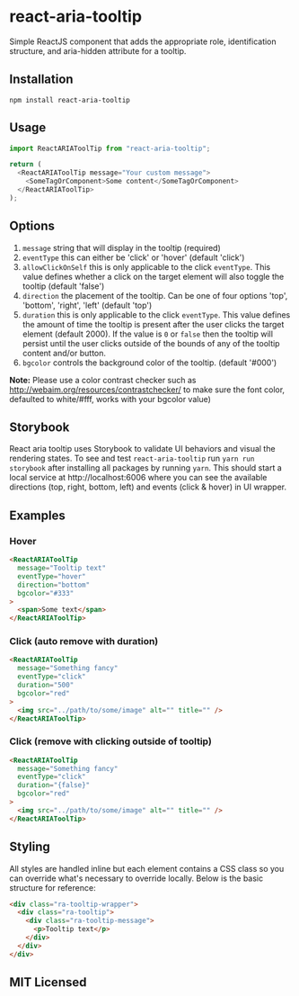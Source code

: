 # react-aria-tooltip

Simple ReactJS component that adds the appropriate role, identification structure, and aria-hidden attribute for a tooltip.

## Installation

`npm install react-aria-tooltip`

## Usage

```js
import ReactARIAToolTip from "react-aria-tooltip";

return (
  <ReactARIAToolTip message="Your custom message">
    <SomeTagOrComponent>Some content</SomeTagOrComponent>
  </ReactARIAToolTip>
);
```

## Options

1.  `message` string that will display in the tooltip (required)
1.  `eventType` this can either be 'click' or 'hover' (default 'click')
1.  `allowClickOnSelf` this is only applicable to the click `eventType`. This value defines whether a click on the target element will also toggle the tooltip (default 'false')
1.  `direction` the placement of the tooltip. Can be one of four options 'top', 'bottom', 'right', 'left' (default 'top')
1.  `duration` this is only applicable to the click `eventType`. This value defines the amount of time the tooltip is present after the user clicks the target element (default 2000). If the value is `0` or `false` then the tooltip will persist until the user clicks outside of the bounds of any of the tooltip content and/or button.
1.  `bgcolor` controls the background color of the tooltip. (default '#000')

**Note:** Please use a color contrast checker such as http://webaim.org/resources/contrastchecker/ to make sure the font color, defaulted to white/#fff, works with your bgcolor value)

## Storybook

React aria tooltip uses Storybook to validate UI behaviors and visual the rendering states. To see and test `react-aria-tooltip` run `yarn run storybook` after installing all packages by running `yarn`. This should start a local service at http://localhost:6006 where you can see the available directions (top, right, bottom, left) and events (click & hover) in UI wrapper.

## Examples

### Hover

```html
<ReactARIAToolTip
  message="Tooltip text"
  eventType="hover"
  direction="bottom"
  bgcolor="#333"
>
  <span>Some text</span>
</ReactARIAToolTip>
```

### Click (auto remove with duration)

```html
<ReactARIAToolTip
  message="Something fancy"
  eventType="click"
  duration="500"
  bgcolor="red"
>
  <img src="../path/to/some/image" alt="" title="" />
</ReactARIAToolTip>
```

### Click (remove with clicking outside of tooltip)

```html
<ReactARIAToolTip
  message="Something fancy"
  eventType="click"
  duration="{false}"
  bgcolor="red"
>
  <img src="../path/to/some/image" alt="" title="" />
</ReactARIAToolTip>
```

## Styling

All styles are handled inline but each element contains a CSS class so you can override what's necessary to override locally. Below is the basic structure for reference:

```html
<div class="ra-tooltip-wrapper">
  <div class="ra-tooltip">
    <div class="ra-tooltip-message">
      <p>Tooltip text</p>
    </div>
  </div>
</div>
```

## MIT Licensed
